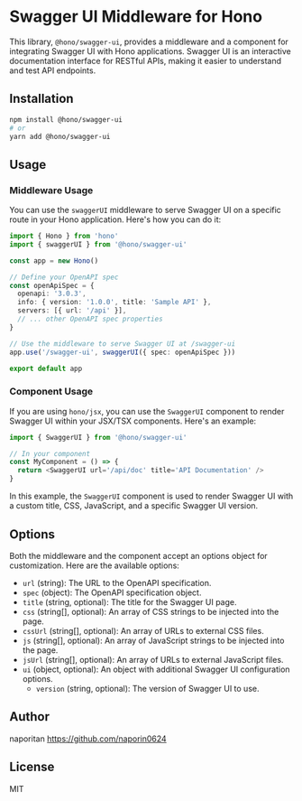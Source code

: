 # Swagger UI Middleware for Hono

This library, `@hono/swagger-ui`, provides a middleware and a component for integrating Swagger UI with Hono applications. Swagger UI is an interactive documentation interface for RESTful APIs, making it easier to understand and test API endpoints.

## Installation

```bash
npm install @hono/swagger-ui
# or
yarn add @hono/swagger-ui
```

## Usage

### Middleware Usage

You can use the `swaggerUI` middleware to serve Swagger UI on a specific route in your Hono application. Here's how you can do it:

```ts
import { Hono } from 'hono'
import { swaggerUI } from '@hono/swagger-ui'

const app = new Hono()

// Define your OpenAPI spec
const openApiSpec = {
  openapi: '3.0.3',
  info: { version: '1.0.0', title: 'Sample API' },
  servers: [{ url: '/api' }],
  // ... other OpenAPI spec properties
}

// Use the middleware to serve Swagger UI at /swagger-ui
app.use('/swagger-ui', swaggerUI({ spec: openApiSpec }))

export default app
```

### Component Usage

If you are using `hono/jsx`, you can use the `SwaggerUI` component to render Swagger UI within your JSX/TSX components. Here's an example:

```ts
import { SwaggerUI } from '@hono/swagger-ui'

// In your component
const MyComponent = () => {
  return <SwaggerUI url='/api/doc' title='API Documentation' />
}
```

In this example, the `SwaggerUI` component is used to render Swagger UI with a custom title, CSS, JavaScript, and a specific Swagger UI version.

## Options

Both the middleware and the component accept an options object for customization. Here are the available options:

- `url` (string): The URL to the OpenAPI specification.
- `spec` (object): The OpenAPI specification object.
- `title` (string, optional): The title for the Swagger UI page.
- `css` (string[], optional): An array of CSS strings to be injected into the page.
- `cssUrl` (string[], optional): An array of URLs to external CSS files.
- `js` (string[], optional): An array of JavaScript strings to be injected into the page.
- `jsUrl` (string[], optional): An array of URLs to external JavaScript files.
- `ui` (object, optional): An object with additional Swagger UI configuration options.
  - `version` (string, optional): The version of Swagger UI to use.

## Author

naporitan <https://github.com/naporin0624>

## License

MIT
